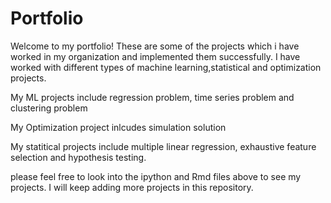 # Portfolio
Welcome to my portfolio! These are some of the projects which i have worked in my organization and implemented them successfully.
I have worked with different types of machine learning,statistical and optimization projects. 

My ML projects include regression problem, time series problem and clustering problem

My Optimization project inlcudes simulation solution

My statitical projects include multiple linear regression, exhaustive feature selection and hypothesis testing.


please feel free to look into the ipython and Rmd files above to see my projects. I will keep adding more projects in this repository.
